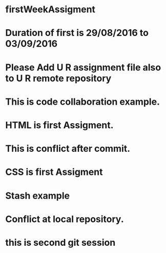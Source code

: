 # firstWeekAssigment
# Duration of first is 29/08/2016 to 03/09/2016
# Please Add U R assignment file also to U R remote repository
# This is code collaboration example.
# HTML is first Assigment.
# This is conflict after commit.
# CSS is first Assigment 
# Stash example
# Conflict at local repository.
# this is second git session
